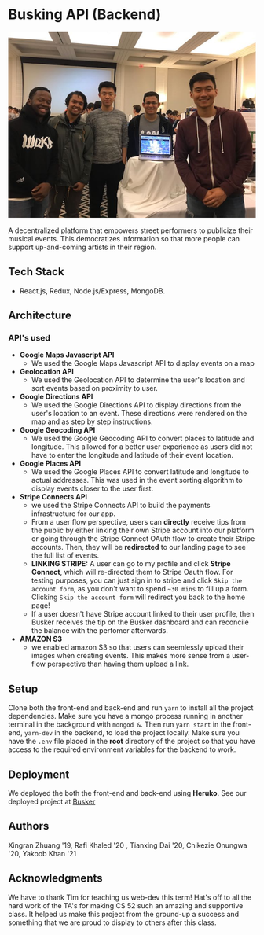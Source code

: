 # Busking API (Backend)

![Team](assets/team.jpg)

A decentralized platform that empowers street performers to publicize their musical events. This democratizes information so that more people can support up-and-coming artists in their region.

## Tech Stack
- React.js, Redux, Node.js/Express, MongoDB.

## Architecture
### API's used
- **Google Maps Javascript API**
	- We used the Google Maps Javascript API to display events on a map
- **Geolocation API**
	- We used the Geolocation API to determine the user's location and sort events based on proximity to user.
- **Google Directions API**
	- We used the Google Directions API to display directions from the user's location to an event. These directions were rendered on the map and as step by step instructions.
- **Google Geocoding API**
	- We used the Google Geocoding API to convert places to latitude and longitude. This allowed for a better user experience as users did not have to enter the longitude and latitude of their event location.
- **Google Places API**
	- We used the Google Places API to convert latitude and longitude to actual addresses. This was used in the event sorting algorithm to display events closer to the user first. 
- **Stripe Connects API**
	- we used the Stripe Connects API to build the payments infrastructure for our app. 
	- From a user flow perspective, users can **directly** receive tips from the public by either linking their own Stripe account into our platform or going through the Stripe Connect OAuth flow to create their Stripe accounts. Then, they will be **redirected** to our landing page to see the full list of events.
	- **LINKING STRIPE:** A user can go to my profile and click **Stripe Connect**, which will re-directed them to Stripe Oauth flow. For testing purposes, you can just sign in to stripe and click `Skip the account form`, as you don't want to spend `~30 mins` to fill up a form. Clicking `Skip the account form` will redirect you back to the home page!
	- If a user doesn't have Stripe account linked to their user profile, then Busker receives the tip on the Busker dashboard and can reconcile the balance with the perfomer afterwards.
- **AMAZON S3**
	- we enabled amazon S3 so that users can seemlessly upload their images when creating events. This makes more sense from a user-flow perspective than having them upload a link.


## Setup

Clone both the front-end and back-end and run `yarn` to install all the project dependencies. Make sure you have a mongo process running in another terminal in the background with `mongod &`. Then run `yarn start` in the front-end, `yarn-dev` in the backend, to load the project locally. 
Make sure you have the `.env` file placed in the **root** directory of the project so that you have access to the required environment variables for the backend to work.

## Deployment

We deployed the both the front-end and back-end using **Heruko**. See our deployed project at [Busker](https://busking.surge.sh/)

## Authors

Xingran Zhuang '19, Rafi Khaled '20 , Tianxing Dai '20, Chikezie Onungwa '20, Yakoob Khan '21

## Acknowledgments
We have to thank Tim for teaching us web-dev this term! Hat's off to all the hard work of the TA's for making CS 52 such an amazing and supportive class. It helped us make this project from the ground-up a success and something that we are proud to display to others after this class.
